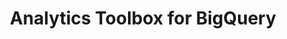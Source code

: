 ---
title: Analytics Toolbox for BigQuery
description: "Unlock Spatial Analytics in BigQuery"
icon: "/img/icons/bigquery-analytics-toolbox.png"
type: examples
category: clustering
layout: categories/list
euFlag: true
aliases:
    - /analytics-toolbox-bq/examples/categories/clustering/
---